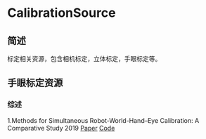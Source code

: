 # CalibrationSource
## 简述
标定相关资源，包含相机标定，立体标定，手眼标定等。

## 手眼标定资源
### 综述
[论文地址1]: https://www.mdpi.com/1424-8220/19/12/2837 "综述论文链接1"
[代码地址1]: https://github.com/ihtishamaliktk/RWHE-Calib "代码地址1"
1.Methods for Simultaneous Robot-World-Hand–Eye Calibration: A Comparative Study 2019 [Paper][论文地址1]  [Code][代码地址1]

